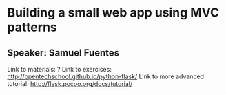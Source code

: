 # Building a small web app using MVC patterns
## Speaker: Samuel Fuentes

Link to materials: ?
Link to exercises: http://opentechschool.github.io/python-flask/
Link to more advanced tutorial: http://flask.pocoo.org/docs/tutorial/

